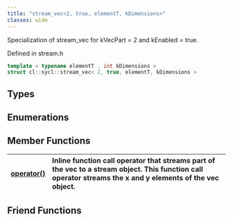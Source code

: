 ```yaml
---
title: "stream_vec<2, true, elementT, kDimensions>"
classes: wide
---
```


Specialization of stream_vec for kVecPart = 2 and kEnabled = true.

Defined in stream.h

```cpp
template < typename elementT , int kDimensions >
struct cl::sycl::stream_vec< 2, true, elementT, kDimensions >
```

## Types

## Enumerations

## Member Functions

| [operator()](./functions/operator()/README.md) | Inline function call operator that streams part of the vec to a stream object. This function call operator streams the x and y elements of the vec object.  |
| :--- | :--- |


## Friend Functions

